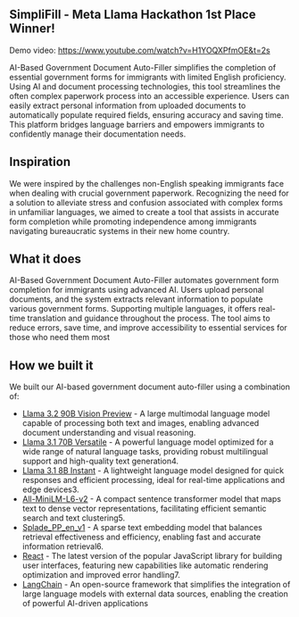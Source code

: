 ## SimpliFill - Meta Llama Hackathon 1st Place Winner!

Demo video: https://www.youtube.com/watch?v=H1YOQXPfmOE&t=2s

AI-Based Government Document Auto-Filler simplifies the completion of essential government forms for immigrants with limited English proficiency. Using AI and document processing technologies, this tool streamlines the often complex paperwork process into an accessible experience. Users can easily extract personal information from uploaded documents to automatically populate required fields, ensuring accuracy and saving time. This platform bridges language barriers and empowers immigrants to confidently manage their documentation needs.

## Inspiration
We were inspired by the challenges non-English speaking immigrants face when dealing with crucial government paperwork. Recognizing the need for a solution to alleviate stress and confusion associated with complex forms in unfamiliar languages, we aimed to create a tool that assists in accurate form completion while promoting independence among immigrants navigating bureaucratic systems in their new home country.

## What it does
AI-Based Government Document Auto-Filler automates government form completion for immigrants using advanced AI. Users upload personal documents, and the system extracts relevant information to populate various government forms. Supporting multiple languages, it offers real-time translation and guidance throughout the process. The tool aims to reduce errors, save time, and improve accessibility to essential services for those who need them most

## How we built it
We built our AI-based government document auto-filler using a combination of:
* [Llama 3.2 90B Vision Preview](https://huggingface.co/meta-llama/Llama-3.2-90B-Vision) - A large multimodal language model capable of processing both text and images, enabling advanced document understanding and visual reasoning.
* [Llama 3.1 70B Versatile](https://huggingface.co/meta-llama/Llama-3.1-70B) - A powerful language model optimized for a wide range of natural language tasks, providing robust multilingual support and high-quality text generation4.
* [Llama 3.1 8B Instant](https://huggingface.co/meta-llama/Llama-3.1-8B) - A lightweight language model designed for quick responses and efficient processing, ideal for real-time applications and edge devices3.
* [All-MiniLM-L6-v2](https://huggingface.co/sentence-transformers/all-MiniLM-L6-v2) - A compact sentence transformer model that maps text to dense vector representations, facilitating efficient semantic search and text clustering5.
* [Splade_PP_en_v1](https://huggingface.co/prithivida/Splade_PP_en_v1) - A sparse text embedding model that balances retrieval effectiveness and efficiency, enabling fast and accurate information retrieval6.
* [React](https://react.dev/) - The latest version of the popular JavaScript library for building user interfaces, featuring new capabilities like automatic rendering optimization and improved error handling7.
* [LangChain](https://langchain.com/) - An open-source framework that simplifies the integration of large language models with external data sources, enabling the creation of powerful AI-driven applications
